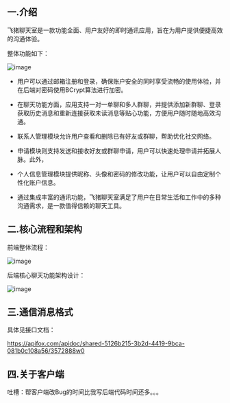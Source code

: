 ## 一.介绍

飞猪聊天室是一款功能全面、用户友好的即时通讯应用，旨在为用户提供便捷高效的沟通体验。

整体功能如下：

![image](https://github.com/user-attachments/assets/4c2747aa-b846-44dd-8da7-a5ce9a644c3a)

* 用户可以通过邮箱注册和登录，确保账户安全的同时享受流畅的使用体验，并在后端对密码使用BCrypt算法进行加密。

* 在聊天功能方面，应用支持一对一单聊和多人群聊，并提供添加新群聊、登录获取历史消息和重新连接获取未读消息等贴心功能，方便用户随时随地高效沟通。

* 联系人管理模块允许用户查看和删除已有好友或群聊，帮助优化社交网络。

* 申请模块则支持发送和接收好友或群聊申请，用户可以快速处理申请并拓展人脉。此外，

* 个人信息管理模块提供昵称、头像和密码的修改功能，让用户可以自由定制个性化账户信息。

* 通过集成丰富的通讯功能，飞猪聊天室满足了用户在日常生活和工作中的多种沟通需求，是一款值得信赖的聊天工具。

## 二.核心流程和架构

前端整体流程：

![image](https://github.com/user-attachments/assets/51782931-19f0-4e51-baff-291fec9715f0)

后端核心聊天功能架构设计：

![image](https://github.com/user-attachments/assets/203b76da-208f-4855-8cb6-92f88276ef14)

## 三.通信消息格式

具体见接口文档：

https://apifox.com/apidoc/shared-5126b215-3b2d-4419-9bca-081b0c108a56/3572888w0

## 四.关于客户端

吐槽：帮客户端改Bug的时间比我写后端代码时间还多。。。

